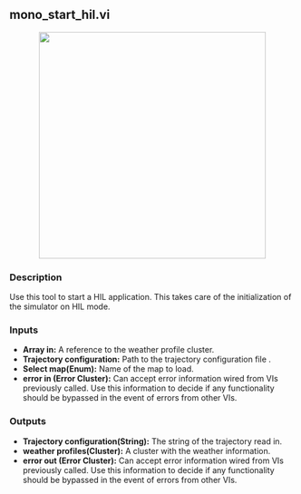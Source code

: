 ## mono_start_hil.vi
<p align="center">
<img src="https://github.com/monoDriveIO/documentation/blob/master/WikiPhotos/LV_client/tools/mono__start__hilc.png" 
width="400"/>
</p>

### Description 
Use this tool to start a HIL application. This takes care of the initialization of the simulator on HIL mode. 

### Inputs
- **Array in:** A reference to the weather profile cluster.
- **Trajectory configuration:** Path to the trajectory configuration file .
- **Select map(Enum):** Name of the map to load.
- **error in (Error Cluster):** Can accept error information wired from VIs previously called. Use this information to decide if any functionality should be bypassed in the event of errors from other VIs.


### Outputs
- **Trajectory configuration(String):** The string of the trajectory read in.
- **weather profiles(Cluster):** A cluster with the weather information.
- **error out (Error Cluster):** Can accept error information wired from VIs previously called. Use this information to decide if any functionality should be bypassed in the event of errors from other VIs.

